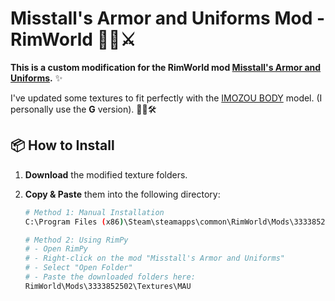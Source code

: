 # Misstall's Armor and Uniforms Mod - RimWorld 💂‍♂️⚔️

**This is a custom modification for the RimWorld mod [Misstall's Armor and Uniforms](https://steamcommunity.com/sharedfiles/filedetails/?id=3333852502).** ✨

I've updated some textures to fit perfectly with the [IMOZOU BODY](https://steamcommunity.com/sharedfiles/filedetails/?id=2883908459) model. (I personally use the **G** version). 🧑‍🎨🛠️

## 📦 How to Install

1. **Download** the modified texture folders.

2. **Copy & Paste** them into the following directory:

   ```bash
   # Method 1: Manual Installation
   C:\Program Files (x86)\Steam\steamapps\common\RimWorld\Mods\3333852502\Textures\MAU

   # Method 2: Using RimPy
   # - Open RimPy
   # - Right-click on the mod "Misstall's Armor and Uniforms"
   # - Select "Open Folder"
   # - Paste the downloaded folders here:
   RimWorld\Mods\3333852502\Textures\MAU
